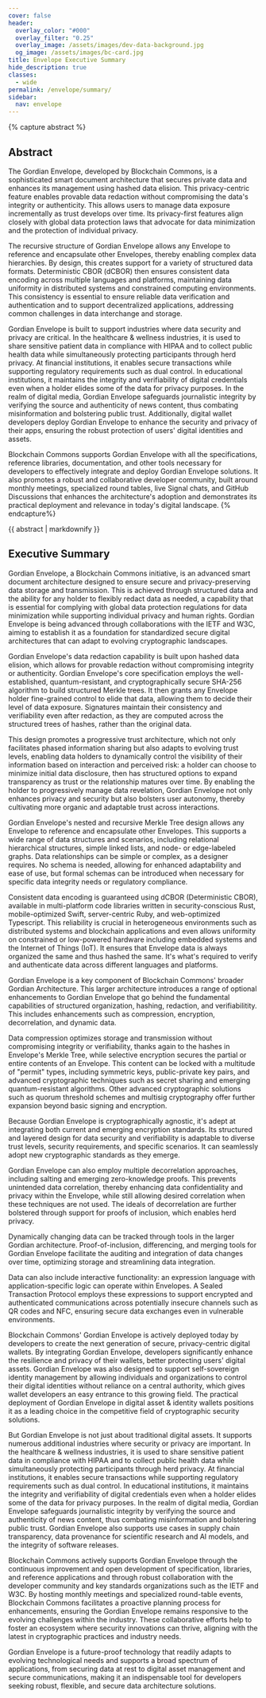 ```yaml
---
cover: false
header:
  overlay_color: "#000"
  overlay_filter: "0.25"
  overlay_image: /assets/images/dev-data-background.jpg
  og_image: /assets/images/bc-card.jpg
title: Envelope Executive Summary
hide_description: true
classes:
  - wide
permalink: /envelope/summary/
sidebar:
  nav: envelope
---
```


{% capture abstract %}
## Abstract

The Gordian Envelope, developed by Blockchain Commons, is a sophisticated smart document architecture that secures private data and enhances its management using hashed data elision. This privacy-centric feature enables provable data redaction without compromising the data's integrity or authenticity. This allows users to manage data exposure incrementally as trust develops over time. Its privacy-first features align closely with global data protection laws that advocate for data minimization and the protection of individual privacy.

The recursive structure of Gordian Envelope allows any Envelope to reference and encapsulate other Envelopes, thereby enabling complex data hierarchies. By design, this creates support for a variety of structured data formats. Deterministic CBOR (dCBOR) then ensures consistent data encoding across multiple languages and platforms, maintaining data uniformity in distributed systems and constrained computing environments. This consistency is essential to ensure reliable data verification and authentication and to support decentralized applications, addressing common challenges in data interchange and storage.

Gordian Envelope is built to support industries where data security and privacy are critical. In the healthcare & wellness industries, it is used to share sensitive patient data in compliance with HIPAA and to collect public health data while simultaneously protecting participants through herd privacy. At financial institutions, it enables secure transactions while supporting regulatory requirements such as dual control. In educational institutions, it maintains the integrity and verifiability of digital credentials even when a holder elides some of the data for privacy purposes. In the realm of digital media, Gordian Envelope safeguards journalistic integrity by verifying the source and authenticity of news content, thus combating misinformation and bolstering public trust. Additionally, digital wallet developers deploy Gordian Envelope to enhance the security and privacy of their apps, ensuring the robust protection of users' digital identities and assets.

Blockchain Commons supports Gordian Envelope with all the specifications, reference libraries, documentation, and other tools necessary for developers to effectively integrate and deploy Gordian Envelope solutions. It also promotes a robust and collaborative developer community, built around monthly meetings, specialized round tables, live Signal chats, and GitHub Discussions that enhances the architecture's adoption and demonstrates its practical deployment and relevance in today's digital landscape.
{% endcapture%}

<div class="notice--info">{{ abstract | markdownify }}</div>

## Executive Summary

Gordian Envelope, a Blockchain Commons initiative, is an advanced smart document architecture designed to ensure secure and privacy-preserving data storage and transmission. This is achieved through structured data and the ability for any holder to flexibly redact data as needed, a capability that is essential for complying with global data protection regulations for data minimization while supporting individual privacy and human rights. Gordian Envelope is being advanced through collaborations with the IETF and W3C, aiming to establish it as a foundation for standardized secure digital architectures that can adapt to evolving cryptographic landscapes.

Gordian Envelope's data redaction capability is built upon hashed data elision, which allows for provable redaction without compromising integrity or authenticity. Gordian Envelope's core specification employs the well-established, quantum-resistant, and cryptographically secure SHA-256 algorithm to build structured Merkle trees. It then grants any Envelope holder fine-grained control to elide that data, allowing them to decide their level of data exposure. Signatures maintain their consistency and verifiability even after redaction, as they are computed across the structured trees of hashes, rather than the original data.

This design promotes a progressive trust architecture, which not only facilitates phased information sharing but also adapts to evolving trust levels, enabling data holders to dynamically control the visibility of their information based on interaction and perceived risk: a holder can choose to minimize initial data disclosure, then has structured options to expand transparency as trust or the relationship matures over time. By enabling the holder to progressively manage data revelation, Gordian Envelope not only enhances privacy and security but also bolsters user autonomy, thereby cultivating more organic and adaptable trust across interactions.

Gordian Envelope's nested and recursive Merkle Tree design allows any Envelope to reference and encapsulate other Envelopes. This supports a wide range of data structures and scenarios, including relational hierarchical structures, simple linked lists, and node- or edge-labeled graphs. Data relationships can be simple or complex, as a designer requires. No schema is needed, allowing for enhanced adaptability and ease of use, but formal schemas can be introduced when necessary for specific data integrity needs or regulatory compliance.

Consistent data encoding is guaranteed using dCBOR (Deterministic CBOR), available in multi-platform code libraries written in security-conscious Rust, mobile-optimized Swift, server-centric Ruby, and web-optimized Typescript. This reliability is crucial in heterogeneous environments such as distributed systems and blockchain applications and even allows uniformity on constrained or low-powered hardware including embedded systems and the Internet of Things (IoT). It ensures that Envelope data is always organized the same and thus hashed the same. It's what's required to verify and authenticate data across different languages and platforms.

Gordian Envelope is a key component of Blockchain Commons' broader Gordian Architecture. This larger architecture introduces a range of optional enhancements to Gordian Envelope that go behind the fundamental capabilities of structured organization, hashing, redaction, and verifiabilitity. This includes enhancements such as compression, encryption, decorrelation, and dynamic data.

Data compression optimizes storage and transmission without compromising integrity or verifiability, thanks again to the hashes in Envelope's Merkle Tree, while selective encryption secures the partial or entire contents of an Envelope. This content can be locked with a multitude of "permit" types, including symmetric keys, public-private key pairs, and advanced cryptographic techniques such as secret sharing and emerging quantum-resistant algorithms. Other advanced cryptographic solutions such as quorum threshold schemes and multisig cryptography offer further expansion beyond basic signing and encryption.

Because Gordian Envelope is cryptographically agnostic, it's adept at integrating both current and emerging encryption standards. Its structured and layered design for data security and verifiability is adaptable to diverse trust levels, security requirements, and specific scenarios. It can seamlessly adopt new cryptographic standards as they emerge. 

Gordian Envelope can also employ multiple decorrelation approaches, including salting and emerging zero-knowledge proofs. This prevents unintended data correlation, thereby enhancing data confidentiality and privacy within the Envelope, while still allowing desired correlation when these techniques are not used. The ideals of decorrelation are further bolstered through support for proofs of inclusion, which enables herd privacy.

Dynamically changing data can be tracked through tools in the larger Gordian architecture. Proof-of-inclusion, differencing, and merging tools for Gordian Envelope facilitate the auditing and integration of data changes over time, optimizing storage and streamlining data integration.

Data can also include interactive functionality: an expression language with application-specific logic can operate within Envelopes. A Sealed Transaction Protocol employs these expressions to support encrypted and authenticated communications across potentially insecure channels such as QR codes and NFC, ensuring secure data exchanges even in vulnerable environments.

Blockchain Commons' Gordian Envelope is actively deployed today by developers to create the next generation of secure, privacy-centric digital wallets. By integrating Gordian Envelope, developers significantly enhance the resilience and privacy of their wallets, better protecting users' digital assets. Gordian Envelope was also designed to support self-sovereign identity management by allowing individuals and organizations to control their digital identities without reliance on a central authority, which gives wallet developers an easy entrance to this growing field. The practical deployment of Gordian Envelope in digital asset & identity wallets positions it as a leading choice in the competitive field of cryptographic security solutions.

But Gordian Envelope is not just about traditional digital assets. It supports numerous additional industries where security or privacy are important. In the healthcare & wellness industries, it is used to share sensitive patient data in compliance with HIPAA and to collect public health data while simultaneously protecting participants through herd privacy. At financial institutions, it enables secure transactions while supporting regulatory requirements such as dual control. In educational institutions, it maintains the integrity and verifiability of digital credentials even when a holder elides some of the data for privacy purposes. In the realm of digital media, Gordian Envelope safeguards journalistic integrity by verifying the source and authenticity of news content, thus combating misinformation and bolstering public trust. Gordian Envelope also supports use cases in supply chain transparency, data provenance for scientific research and AI models, and the integrity of software releases. 

Blockchain Commons actively supports Gordian Envelope through the continuous improvement and open development of specification, libraries, and reference applications and through robust collaboration with the developer community and key standards organizations such as the IETF and W3C. By hosting monthly meetings and specialized round-table events, Blockchain Commons facilitates a proactive planning process for enhancements, ensuring the Gordian Envelope remains responsive to the evolving challenges within the industry. These collaborative efforts help to foster an ecosystem where security innovations can thrive, aligning with the latest in cryptographic practices and industry needs.

Gordian Envelope is a future-proof technology that readily adapts to evolving technological needs and supports a broad spectrum of applications, from securing data at rest to digital asset management and secure communications, making it an indispensable tool for developers seeking robust, flexible, and secure data architecture solutions.
